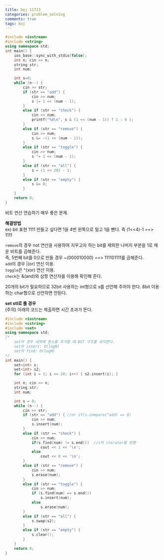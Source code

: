 ```yaml
---
title: boj 11723
categories: problem_solving
comments: true
tags: boj
---
```

```c++
#include <iostream>
#include <string>
using namespace std;
int main() {
	ios_base::sync_with_stdio(false);
	int n; cin >> n;
	string str;
	int num;

	int s=0;
	while (n--) {
		cin >> str;
		if (str == "add") { 
			cin >> num;
			s |= 1 << (num - 1);
		}
		else if (str == "check") {
			cin >> num;
			printf("%d\n", s & (1 << (num - 1)) ? 1 : 0 );
		}
		else if (str == "remove") {
			cin >> num;
			s &= ~(1 << (num - 1));
		}
		else if (str == "toggle") {
			cin >> num;
			s ^= 1 << (num - 1);
		}
		else if (str == "all") {
			s = (1 << 20) - 1;
		}
		else if (str == "empty") {
			s &= 0;
		}
	}
	return 0;
}
```
비트 연산 연습하기 매우 좋은 문제.  
  
  
**해결방법**  
ex) bit 표현 1111 만들고 싶다면 1을 4번 왼쪽으로 밀고 1을 뺀다. 즉 (1<<4)-1 ==> 1111  

`remove`의 경우 not 연산을 사용하여 지우고자 하는 bit를 제외한 나머지 부분을 1로 채운 비트를 곱해준다.  
즉, 5번째 bit를 0으로 만들 경우 ~(000010000) ==> 111101111를 곱해준다.   
`add`의 경우 |(or) 연산 이용.    
`toggle`은 ^(xor) 연산 이용.  
`check`는 &(and)와 삼항 연산자를 이용해 확인해 준다.
  
20개의 bit가 필요하므로 32bit 사용하는 int형으로 s를 선언해 주어야 한다. 8bit 이용하는 char형으로 선언하면 안된다.  

**set stl로 풀 경우**  
(주의) 아래의 코드는 제출하면 시간 초과가 뜬다.  
```c++
#include <iostream>
#include <cstring>
#include <set>
using namespace std;
/*
	set의 경우 내부에 원소를 추가할 때 BST 구조를 유지한다.
	set의 insert: O(logN)
	set의 find: O(logN)
*/
int main() {
	set<int> s;
	set<int> s2;
	for (int i = 1; i <= 20; i++) { s2.insert(i); }

	int n; cin >> n;
	string str;
	int num;

	int s = 0;
	while (n--) {
		cin >> str;
		if (str == "add") { //or if(s.compare("add) == 0)
			cin >> num;
			s.insert(num);
		}
		else if (str == "check") {
			cin >> num;
			if(s.find(num) != s.end())  //s의 iterator를 반환
				cout << 1 << '\n';
			else
				cout << 0 << '\n';
		}
		else if (str == "remove") {
			cin >> num;
			s.erase(num);
		}
		else if (str == "toggle") {
			cin >> num;
			if (s.find(num) == s.end())
				s.insert(num);
			else
				s.erase(num);
		}
		else if (str == "all") {
			s.swap(s2);
		}
		else if (str == "empty") {
			s.clear();
		}
	}
	return 0;
}
```

